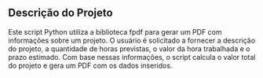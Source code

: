 ## Descrição do Projeto

Este script Python utiliza a biblioteca fpdf para gerar um PDF com informações sobre um projeto. O usuário é solicitado a fornecer a descrição do projeto, a quantidade de horas previstas, o valor da hora trabalhada e o prazo estimado. Com base nessas informações, o script calcula o valor total do projeto e gera um PDF com os dados inseridos.
